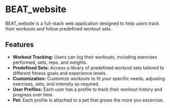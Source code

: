 # BEAT_website

BEAT_website is a full-stack web application designed to help users track their workouts and follow predefined workout sets.

## Features

- **Workout Tracking:** Users can log their workouts, including exercises performed, sets, reps, and weights.
- **Predefined Sets:** Access a library of predefined workout sets tailored to different fitness goals and experience levels.
- **Customization:** Customize workouts to fit your specific needs, adjusting exercises, sets, and intensity as required.
- **User Profiles:** Each user has a profile to track their workout history and progress over time.
- **Pet:** Each profile is attached to a pet that grows the more you excercise.